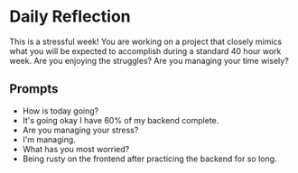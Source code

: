 # Daily Reflection
This is a stressful week! You are working on a project that closely mimics what you will be expected to accomplish during a standard 40 hour work week. Are you enjoying the struggles? Are you managing your time wisely? 

## Prompts
- How is today going? 
- It's going okay I have 60% of my backend complete.
- Are you managing your stress?
- I'm managing.
- What has you most worried?
- Being rusty on the frontend after practicing the backend for so long.